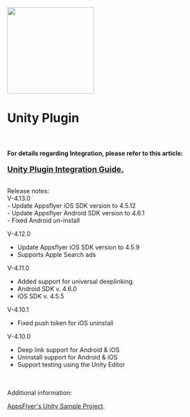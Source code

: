 
<img src="https://www.appsflyer.com/wp-content/themes/ohav-child/images/logo.svg"  width="200">


<h1>Unity Plugin</h1>

<br>
<h4>For details regarding Integration, please refer to this article:</h4>

<a href="https://support.appsflyer.com/hc/en-us/articles/213766183-Unity"><font size="4"><b>Unity Plugin Integration Guide.</b></font></a>

<br>
Release notes:<br>
V-4.13.0 <br>
- Update Appsflyer iOS SDK version to 4.5.12<br>
- Update Appsflyer Android SDK version to 4.6.1 <br>
- Fixed Android un-install

V-4.12.0 <br>
- Update Appsflyer iOS SDK version to 4.5.9<br>
- Supports Apple Search ads <br>

V-4.11.0<br>
- Added support for universal deeplinking.<br>
- Android SDK v. 4.6.0 <br>
- iOS SDK v. 4.5.5 <br>


V-4.10.1 <br>
- Fixed push token for iOS uninstall

V-4.10.0 <br>
- Deep link support for Android & iOS<br>
- Uninstall support for Android & iOS<br>
- Support testing using the Unity Editor<br>


<br><br>
Additional information:<br>

[AppsFlyer's Unity Sample Project](https://github.com/AppsFlyerSDK/AppsFlyerUnitySampleApp).

